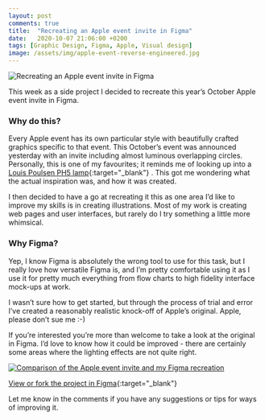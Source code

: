 ```yaml
---
layout: post
comments: true
title:  "Recreating an Apple event invite in Figma"
date:   2020-10-07 21:06:00 +0200
tags: [Graphic Design, Figma, Apple, Visual design]
image: /assets/img/apple-event-reverse-engineered.jpg
---
```

![Recreating an Apple event invite in Figma]({{site.baseurl}}/assets/img/apple-event-reverse-engineered.jpg)


This week as a side project I decided to recreate this year’s October Apple event invite in Figma. 

### Why do this?

Every Apple event has its own particular style with beautifully crafted graphics specific to that event. This October’s event was announced yesterday with an invite including almost luminous overlapping circles. Personally, this is one of my favourites; it reminds me of looking up into a [Louis Poulsen PH5 lamp](https://www.louispoulsen.com/en/catalog/private/pendants/ph-5?v=90293-5741099812-01&t=about){:target="_blank"} . This got me wondering what the actual inspiration was, and how it was created.

I then decided to have a go at recreating it this as one area I’d like to improve my skills is in creating illustrations. Most of my work is creating web pages and user interfaces, but rarely do I try something a little more whimsical.


### Why Figma?
Yep, I know Figma is absolutely the wrong tool to use for this task, but I really love how versatile Figma is, and I’m pretty comfortable using it as I use it for pretty much everything from flow charts to high fidelity interface mock-ups at work.

I wasn’t sure how to get started, but through the process of trial and error I’ve created a reasonably realistic knock-off of Apple’s original. Apple, please don’t sue me :-) 

If you’re interested you’re more than welcome to take a look at the original in Figma. I’d love to know how it could be improved - there are certainly some areas where the lighting effects are not quite right.

[![Comparison of the Apple event invite and my Figma recreation]({{site.baseurl}}/assets/img/apple-invite-comparison.png)]({{site.baseurl}}/assets/img/apple-invite-comparison.png)

[View or fork the project in Figma](https://www.figma.com/file/OxdE0HKjiV4QwyRFKPLuGB/Apple-Kata?node-id=1%3A290){:target="_blank"} 

Let me know in the comments if you have any suggestions or tips for ways of improving it.